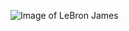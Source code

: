 ![Image of LeBron James](https://user-images.githubusercontent.com/64612865/131269712-f9513e6e-c2f0-4dde-b2a5-7a3daeefc416.jpg)
